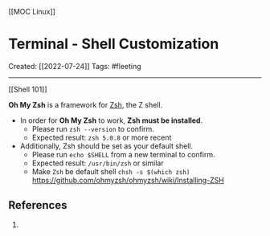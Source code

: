 [[MOC Linux]]

# Terminal - Shell Customization
Created:  [[2022-07-24]]
Tags: #fleeting 

---
[[Shell 101]]


**Oh My Zsh** is a framework for [Zsh](https://www.zsh.org), the Z shell.
-   In order for **Oh My Zsh** to work, **Zsh must be installed**.
    -   Please run `zsh --version` to confirm.
    -   Expected result: `zsh 5.0.8` or more recent
-   Additionally, Zsh should be set as your default shell.
    -   Please run `echo $SHELL` from a new terminal to confirm.
    -   Expected result: `/usr/bin/zsh` or similar
    - Make `Zsh` be default shell `chsh -s $(which zsh)`
https://github.com/ohmyzsh/ohmyzsh/wiki/Installing-ZSH









## References
1. 